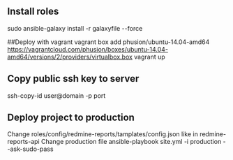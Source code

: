 ## Install roles
sudo ansible-galaxy install -r galaxyfile --force

##Deploy with vagrant
vagrant box add phusion/ubuntu-14.04-amd64 https://vagrantcloud.com/phusion/boxes/ubuntu-14.04-amd64/versions/2/providers/virtualbox.box
vagrant up

## Copy public ssh key to server
ssh-copy-id user@domain -p port

## Deploy project to production

Change roles/config/redmine-reports/tamplates/config.json like in redmine-reports-api
Change production file
ansible-playbook site.yml -i production --ask-sudo-pass
